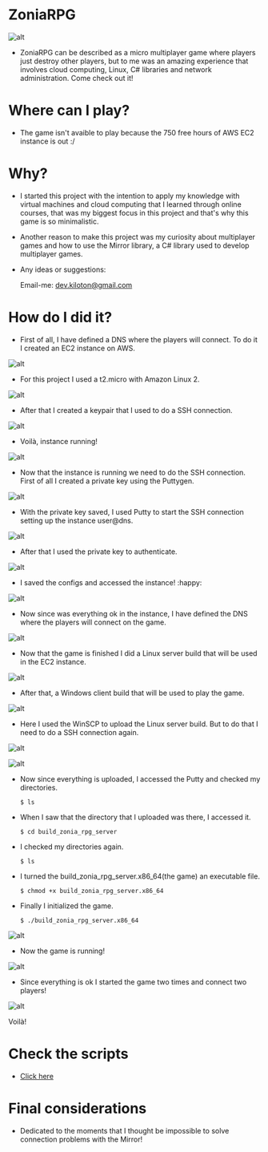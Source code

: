 # ZoniaRPG #

![alt](https://github.com/devkiloton/ZoniaRPG/blob/master/ZoniaReadmeImages/GameScene.png)

- ZoniaRPG can be described as a micro multiplayer game where players just destroy other players, but to me was an amazing experience that involves cloud computing, Linux, C# libraries and network administration. Come check out it!

# Where can I play?

- The game isn't avaible to play because the 750 free hours of AWS EC2 instance is out :/

# Why? 

- I started this project with the intention to apply my knowledge with virtual machines and cloud computing that I learned through online courses, that was my biggest focus in this project and that's why this game is so minimalistic.

- Another reason to make this project was my curiosity about multiplayer games and how to use the Mirror library, a C# library used to develop multiplayer games.

- Any ideas or suggestions:

  Email-me: dev.kiloton@gmail.com

# How do I did it?

- First of all, I have defined a DNS where the players will connect. To do it I created an EC2 instance on AWS.

![alt](https://github.com/devkiloton/ZoniaRPG/blob/master/ZoniaReadmeImages/WithoutDNS.png)

- For this project I used a t2.micro with Amazon Linux 2.

![alt](https://github.com/devkiloton/ZoniaRPG/blob/master/ZoniaReadmeImages/AWSConfig.png)

- After that I created a keypair that I used to do a SSH connection.

![alt](https://github.com/devkiloton/ZoniaRPG/blob/master/ZoniaReadmeImages/CreatingAndSavingKeyPair.png)

- Voilà, instance running!

![alt](https://github.com/devkiloton/ZoniaRPG/blob/master/ZoniaReadmeImages/LaunchedInstance.png)

- Now that the instance is running we need to do the SSH connection. First of all I created a private key using the Puttygen.

![alt](https://github.com/devkiloton/ZoniaRPG/blob/master/ZoniaReadmeImages/MakingPrivateKeyWithKeyPair.png)

- With the private key saved, I used Putty to start the SSH connection setting up the instance user@dns.

![alt](https://github.com/devkiloton/ZoniaRPG/blob/master/ZoniaReadmeImages/SettingUpUserAndDns.png)

- After that I used the private key to authenticate.

![alt](https://github.com/devkiloton/ZoniaRPG/blob/master/ZoniaReadmeImages/SettingUpSSHPrivateKey.png)

- I saved the configs and accessed the instance! :happy:

![alt](https://github.com/devkiloton/ZoniaRPG/blob/master/ZoniaReadmeImages/InstaceWorking.png)

- Now since was everything ok in the instance, I have defined the DNS where the players will connect on the game.

![alt](https://github.com/devkiloton/ZoniaRPG/blob/master/ZoniaReadmeImages/SettingIPMirror.png)

- Now that the game is finished I did a Linux server build that will be used in the EC2 instance. 

![alt](https://github.com/devkiloton/ZoniaRPG/blob/master/ZoniaReadmeImages/LinuxBuild.png)

- After that, a Windows client build that will be used to play the game.

![alt](https://github.com/devkiloton/ZoniaRPG/blob/master/ZoniaReadmeImages/WindowsBuild.png)

- Here I used the WinSCP to upload the Linux server build. But to do that I need to do a SSH connection again.

![alt](https://github.com/devkiloton/ZoniaRPG/blob/master/ZoniaReadmeImages/SettingUpDns-UserAndSshPrivateKeyWinSCP.png)

![alt](https://github.com/devkiloton/ZoniaRPG/blob/master/ZoniaReadmeImages/UploadingFilesToTheServer.png)

- Now since everything is uploaded, I accessed the Putty and checked my directories.

  ```
  $ ls
  ```

- When I saw that the directory that I uploaded was there, I accessed it.

  ```
  $ cd build_zonia_rpg_server
  ```

- I checked my directories again.

  ```
  $ ls
  ```

- I turned the build_zonia_rpg_server.x86_64(the game) an executable file.

  ```
  $ chmod +x build_zonia_rpg_server.x86_64
  ```

- Finally I initialized the game.

  ```
  $ ./build_zonia_rpg_server.x86_64
  ```

![alt](https://github.com/devkiloton/ZoniaRPG/blob/master/ZoniaReadmeImages/Build.Exe.png)

- Now the game is running!

![alt](https://github.com/devkiloton/ZoniaRPG/blob/master/ZoniaReadmeImages/GameRunning.png)

- Since everything is ok I started the game two times and connect two players!

![alt](https://github.com/devkiloton/ZoniaRPG/blob/master/ZoniaReadmeImages/EverythingOk.png)

Voilà!

# Check the scripts

- [Click here](https://github.com/devkiloton/ZoniaRPG/tree/master/ZoniaRPG/Assets/Scripts)

# Final considerations

- Dedicated to the moments that I thought be impossible to solve connection problems with the Mirror!